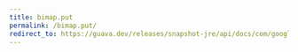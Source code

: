 ```yaml
---
title: bimap.put
permalink: /bimap.put/
redirect_to: https://guava.dev/releases/snapshot-jre/api/docs/com/google/common/collect/BiMap.html#put-K-V-
---
```

